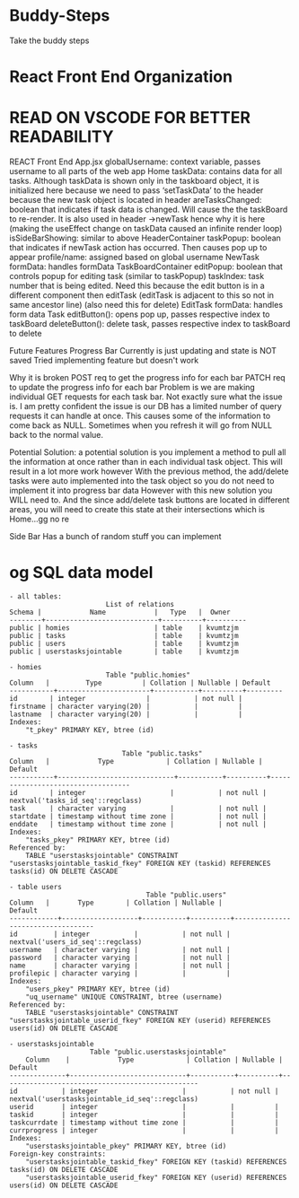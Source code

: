 # Buddy-Steps
Take the buddy steps

# React Front End Organization
# READ ON VSCODE FOR BETTER READABILITY
REACT Front End
App.jsx
globalUsername: context variable, passes username to all parts of the web app
    Home
        taskData: contains data for all tasks. Although taskData is shown only in the taskboard object, it is initialized here because we need to pass ‘setTaskData’ to the header because the new task object is located in header
        areTasksChanged: boolean that indicates if task data is changed. Will cause the the taskBoard to re-render. It is also used in header ->newTask hence why it is here (making the useEffect change on taskData caused an infinite render loop)
        isSideBarShowing: similar to above
        HeaderContainer
            taskPopup: boolean that indicates if newTask action has occurred. Then causes pop up to appear
            profile/name: assigned based on global username
            NewTask
                formData: handles formData
        TaskBoardContainer
            editPopup: boolean that controls popup for editing task (similar to taskPopup)
            taskIndex: task number that is being edited. Need this because the edit button is in a different component then editTask (editTask is adjacent to this so not in same ancestor line) (also need this for delete)
            EditTask
                formData: handles form data
            Task
                editButton(): opens pop up, passes respective index to taskBoard
                deleteButton(): delete task, passes respective index to taskBoard to delete

Future Features
Progress Bar
Currently is just updating and state is NOT saved
Tried implementing feature but doesn't work

Why it is broken
POST req to get the progress info for each bar
PATCH req to update the progress info for each bar
Problem is we are making individual GET requests for each task bar. Not exactly sure what the issue is. I am pretty confident the issue is our DB has a limited number of query requests it can handle at once. This causes some of the information to come back as NULL. Sometimes when you refresh it will go from NULL back to the normal value. 

Potential Solution: 
a potential solution is you implement a method to pull all the information at once rather than in each individual task object. This will result in a lot more work however
With the previous method, the add/delete tasks were auto implemented into the task object so you do not need to implement it into progress bar data
However with this new solution you WILL need to. And the since add/delete task buttons are located in different areas, you will need to create this state at their intersections which is Home…gg no re

Side Bar
Has a bunch of random stuff you can implement

# og SQL data model
    - all tables:
                            List of relations
    Schema |            Name            |   Type   |  Owner   
    --------+----------------------------+----------+----------
    public | homies                     | table    | kvumtzjm
    public | tasks                      | table    | kvumtzjm
    public | users                      | table    | kvumtzjm
    public | userstasksjointable        | table    | kvumtzjm

    - homies
                            Table "public.homies"
    Column   |         Type          | Collation | Nullable | Default 
    -----------+-----------------------+-----------+----------+---------
    id        | integer               |           | not null | 
    firstname | character varying(20) |           |          | 
    lastname  | character varying(20) |           |          | 
    Indexes:
        "t_pkey" PRIMARY KEY, btree (id)

    - tasks
                                Table "public.tasks"
    Column   |            Type             | Collation | Nullable |              Default              
    -----------+-----------------------------+-----------+----------+-----------------------------------
    id        | integer                     |           | not null | nextval('tasks_id_seq'::regclass)
    task      | character varying           |           | not null | 
    startdate | timestamp without time zone |           | not null | 
    enddate   | timestamp without time zone |           | not null | 
    Indexes:
        "tasks_pkey" PRIMARY KEY, btree (id)
    Referenced by:
        TABLE "userstasksjointable" CONSTRAINT "userstasksjointable_taskid_fkey" FOREIGN KEY (taskid) REFERENCES tasks(id) ON DELETE CASCADE

    - table users
                                      Table "public.users"
    Column   |       Type        | Collation | Nullable |              Default              
    ------------+-------------------+-----------+----------+-----------------------------------
    id         | integer           |           | not null | nextval('users_id_seq'::regclass)
    username   | character varying |           | not null | 
    password   | character varying |           | not null | 
    name       | character varying |           | not null | 
    profilepic | character varying |           |          | 
    Indexes:
        "users_pkey" PRIMARY KEY, btree (id)
        "uq_username" UNIQUE CONSTRAINT, btree (username)
    Referenced by:
        TABLE "userstasksjointable" CONSTRAINT "userstasksjointable_userid_fkey" FOREIGN KEY (userid) REFERENCES users(id) ON DELETE CASCADE

    - userstasksjointable
                        Table "public.userstasksjointable"
        Column    |            Type             | Collation | Nullable |                     Default                     
    --------------+-----------------------------+-----------+----------+-------------------------------------------------
    id           | integer                     |           | not null | nextval('userstasksjointable_id_seq'::regclass)
    userid       | integer                     |           |          | 
    taskid       | integer                     |           |          | 
    taskcurrdate | timestamp without time zone |           |          | 
    currprogress | integer                     |           |          | 
    Indexes:
        "userstasksjointable_pkey" PRIMARY KEY, btree (id)
    Foreign-key constraints:
        "userstasksjointable_taskid_fkey" FOREIGN KEY (taskid) REFERENCES tasks(id) ON DELETE CASCADE
        "userstasksjointable_userid_fkey" FOREIGN KEY (userid) REFERENCES users(id) ON DELETE CASCADE

